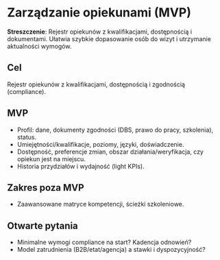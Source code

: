 # Zarządzanie opiekunami (MVP)

**Streszczenie**: Rejestr opiekunów z kwalifikacjami, dostępnością i dokumentami. Ułatwia szybkie dopasowanie osób do wizyt i utrzymanie aktualności wymogów.


## Cel
Rejestr opiekunów z kwalifikacjami, dostępnością i zgodnością (compliance).

## MVP
- Profil: dane, dokumenty zgodności (DBS, prawo do pracy, szkolenia), status.
- Umiejętności/kwalifikacje, poziomy, języki, doświadczenie.
- Dostępność, preferencje zmian, obszar działania/weryfikacja, czy opiekun jest na miejscu.
- Historia przydziałów i wydajność (light KPIs).

## Zakres poza MVP
- Zaawansowane matryce kompetencji, ścieżki szkoleniowe.

## Otwarte pytania
- Minimalne wymogi compliance na start? Kadencja odnowień?
- Model zatrudnienia (B2B/etat/agencja) a stawki i dyspozycyjność?
